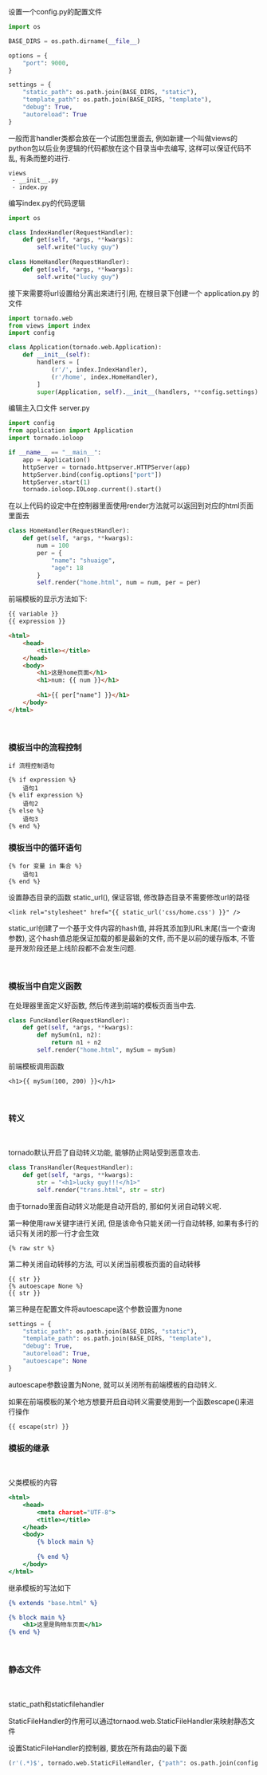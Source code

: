 设置一个config.py的配置文件
```config.py
import os

BASE_DIRS = os.path.dirname(__file__)

options = {
    "port": 9000,
}

settings = {
    "static_path": os.path.join(BASE_DIRS, "static"),
    "template_path": os.path.join(BASE_DIRS, "template"),
    "debug": True,
    "autoreload": True
}
```

一般而言handler类都会放在一个试图包里面去, 例如新建一个叫做views的python包以后业务逻辑的代码都放在这个目录当中去编写, 这样可以保证代码不乱, 有条而整的进行.

```package
views
 - __init__.py
 - index.py
```

编写index.py的代码逻辑

```python
import os

class IndexHandler(RequestHandler):
    def get(self, *args, **kwargs):
        self.write("lucky guy")
        
class HomeHandler(RequestHandler):
    def get(self, *args, **kwargs):
        self.write("lucky guy")
```


接下来需要将url设置给分离出来进行引用, 在根目录下创建一个 application.py 的文件
```python
import tornado.web
from views import index
import config

class Application(tornado.web.Application):
    def __init__(self):
        handlers = [
            (r'/', index.IndexHandler),
            (r'/home', index.HomeHandler),
        ]
        super(Application, self).__init__(handlers, **config.settings)
```

编辑主入口文件 server.py

```python
import config
from application import Application
import tornado.ioloop

if __name__ == "__main__":
    app = Application()
    httpServer = tornado.httpserver.HTTPServer(app)
    httpServer.bind(config.options["port"])
    httpServer.start(1)
    tornado.ioloop.IOLoop.current().start()
```

在以上代码的设定中在控制器里面使用render方法就可以返回到对应的html页面里面去

```python
class HomeHandler(RequestHandler):
    def get(self, *args, **kwargs):
        num = 100
        per = {
            "name": "shuaige",
            "age": 18
        }
        self.render("home.html", num = num, per = per)
```

前端模板的显示方法如下:

```html
{{ variable }}
{{ expression }}
```

```html
<html>
    <head>
        <title></title>
    </head>
    <body>
        <h1>这是home页面</h1>
        <h1>num: {{ num }}</h1>
        
        <h1>{{ per["name"] }}</h1>
    </body>
</html>
```

<br/>

### 模板当中的流程控制

```syntax
if 流程控制语句 

{% if expression %} 
    语句1
{% elif expression %}
    语句2
{% else %}
    语句3
{% end %}
```

### 模板当中的循环语句

```syntax
{% for 变量 in 集合 %}
    语句1
{% end %}
```

设置静态目录的函数 static_url(), 保证容错, 修改静态目录不需要修改url的路径

```jinjia2
<link rel="stylesheet" href="{{ static_url('css/home.css') }}" />
```

static_url创建了一个基于文件内容的hash值, 并将其添加到URL末尾(当一个查询参数), 这个hash值总能保证加载的都是最新的文件, 而不是以前的缓存版本, 不管是开发阶段还是上线阶段都不会发生问题.

<br/>

### 模板当中自定义函数

在处理器里面定义好函数, 然后传递到前端的模板页面当中去.

```python
class FuncHandler(RequestHandler):
    def get(self, *args, **kwargs):
        def mySum(n1, n2):
            return n1 + n2
        self.render("home.html", mySum = mySum)
```

前端模板调用函数

```jinjia2
<h1>{{ mySum(100, 200) }}</h1>
```

<br/>

### 转义

<br/>

tornado默认开启了自动转义功能, 能够防止网站受到恶意攻击.

```python
class TransHandler(RequestHandler):
    def get(self, *args, **kwargs):
        str = "<h1>lucky guy!!!</h1>"
        self.render("trans.html", str = str)
```

由于tornado里面自动转义功能是自动开启的, 那如何关闭自动转义呢.

第一种使用raw关键字进行关闭, 但是该命令只能关闭一行自动转移, 如果有多行的话只有关闭的那一行才会生效

```jinjia2
{% raw str %}
```

第二种关闭自动转移的方法, 可以关闭当前模板页面的自动转移

```jinjia2
{{ str }}
{% autoescape None %}
{{ str }}
```

第三种是在配置文件将autoescape这个参数设置为none

```python
settings = {
    "static_path": os.path.join(BASE_DIRS, "static"),
    "template_path": os.path.join(BASE_DIRS, "template"),
    "debug": True,
    "autoreload": True,
    "autoescape": None
}
```

autoescape参数设置为None, 就可以关闭所有前端模板的自动转义.

如果在前端模板的某个地方想要开启自动转义需要使用到一个函数escape()来进行操作

```jinjia2
{{ escape(str) }}
```

### 模板的继承

<br/>


父类模板的内容

```base.html
<html>
    <head>
        <meta charset="UTF-8">
        <title></title>
    </head>
    <body>
        {% block main %}
            
        {% end %}
    </body>
</html>
```

继承模板的写法如下

```cart.html
{% extends "base.html" %}

{% block main %}
    <h1>这里是购物车页面</h1>
{% end %}
```

<br/>

### 静态文件

<br/>

static_path和staticfilehandler

StaticFileHandler的作用可以通过tornaod.web.StaticFileHandler来映射静态文件

设置StaticFileHandler的控制器, 要放在所有路由的最下面

```config.py
(r'(.*)$', tornado.web.StaticFileHandler, {"path": os.path.join(config.BASE_DIRS, "static/html")})
```


